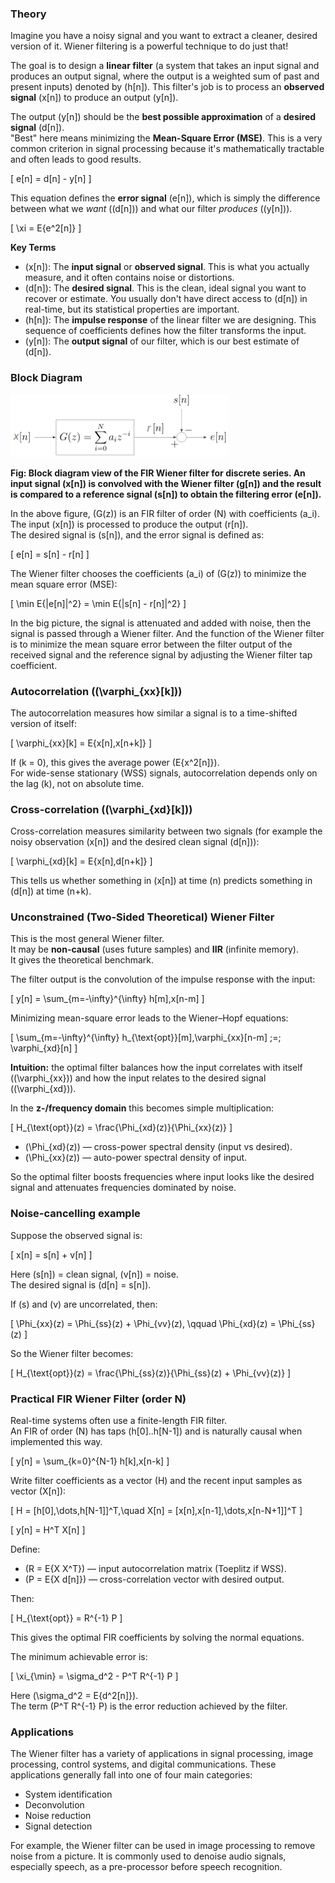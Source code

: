 <script src="https://cdn.jsdelivr.net/npm/mathjax@3/es5/tex-mml-chtml.js"></script>

### Theory

Imagine you have a noisy signal and you want to extract a cleaner, desired version of it. Wiener filtering is a powerful technique to do just that!

The goal is to design a **linear filter** (a system that takes an input signal and produces an output signal, where the output is a weighted sum of past and present inputs) denoted by \(h[n]\). This filter's job is to process an **observed signal** \(x[n]\) to produce an output \(y[n]\).

The output \(y[n]\) should be the **best possible approximation** of a **desired signal** \(d[n]\).  
"Best" here means minimizing the **Mean-Square Error (MSE)**. This is a very common criterion in signal processing because it's mathematically tractable and often leads to good results.

\[
e[n] = d[n] - y[n]
\]

This equation defines the **error signal** \(e[n]\), which is simply the difference between what we *want* (\(d[n]\)) and what our filter *produces* (\(y[n]\)).

\[
\xi = E\{e^2[n]\}
\]


**Key Terms**

- \(x[n]\): The **input signal** or **observed signal**. This is what you actually measure, and it often contains noise or distortions.  
- \(d[n]\): The **desired signal**. This is the clean, ideal signal you want to recover or estimate. You usually don't have direct access to \(d[n]\) in real-time, but its statistical properties are important.  
- \(h[n]\): The **impulse response** of the linear filter we are designing. This sequence of coefficients defines how the filter transforms the input.  
- \(y[n]\): The **output signal** of our filter, which is our best estimate of \(d[n]\).  

### Block Diagram

![](1736155213_wiener-filter/1736155213_wiener-filter-1.png)

**Fig: Block diagram view of the FIR Wiener filter for discrete series. An input signal \(x[n]\) is convolved with the Wiener filter \(g[n]\) and the result is compared to a reference signal \(s[n]\) to obtain the filtering error \(e[n]\).**

In the above figure, \(G(z)\) is an FIR filter of order \(N\) with coefficients \(a_i\).  
The input \(x[n]\) is processed to produce the output \(r[n]\).  
The desired signal is \(s[n]\), and the error signal is defined as:

\[
e[n] = s[n] - r[n]
\]

The Wiener filter chooses the coefficients \(a_i\) of \(G(z)\) to minimize the mean square error (MSE):

\[
\min E\{|e[n]|^2\} = \min E\{|s[n] - r[n]|^2\}
\]

In the big picture, the signal is attenuated and added with noise, then the signal is passed through a Wiener filter. And the function of the Wiener filter is to minimize the mean square error between the filter output of the received signal and the reference signal by adjusting the Wiener filter tap coefficient.

### Autocorrelation (\(\varphi_{xx}[k]\))

The autocorrelation measures how similar a signal is to a time-shifted version of itself:

\[
\varphi_{xx}[k] = E\{x[n]\,x[n+k]\}
\]

If \(k = 0\), this gives the average power \(E\{x^2[n]\}\).  
For wide-sense stationary (WSS) signals, autocorrelation depends only on the lag \(k\), not on absolute time.

### Cross-correlation (\(\varphi_{xd}[k]\))

Cross-correlation measures similarity between two signals (for example the noisy observation \(x[n]\) and the desired clean signal \(d[n]\)):

\[
\varphi_{xd}[k] = E\{x[n]\,d[n+k]\}
\]

This tells us whether something in \(x[n]\) at time \(n\) predicts something in \(d[n]\) at time \(n+k\).

### Unconstrained (Two-Sided Theoretical) Wiener Filter

This is the most general Wiener filter.  
It may be **non-causal** (uses future samples) and **IIR** (infinite memory).  
It gives the theoretical benchmark.

The filter output is the convolution of the impulse response with the input:

\[
y[n] = \sum_{m=-\infty}^{\infty} h[m]\,x[n-m]
\]

Minimizing mean-square error leads to the Wiener–Hopf equations:

\[
\sum_{m=-\infty}^{\infty} h_{\text{opt}}[m]\,\varphi_{xx}[n-m] \;=\; \varphi_{xd}[n]
\]

**Intuition:** the optimal filter balances how the input correlates with itself (\(\varphi_{xx}\)) and how the input relates to the desired signal (\(\varphi_{xd}\)).

In the **z-/frequency domain** this becomes simple multiplication:

\[
H_{\text{opt}}(z) = \frac{\Phi_{xd}(z)}{\Phi_{xx}(z)}
\]

- \(\Phi_{xd}(z)\) — cross-power spectral density (input vs desired).  
- \(\Phi_{xx}(z)\) — auto-power spectral density of input.  

So the optimal filter boosts frequencies where input looks like the desired signal and attenuates frequencies dominated by noise.

### Noise-cancelling example

Suppose the observed signal is:

\[
x[n] = s[n] + v[n]
\]

Here \(s[n]\) = clean signal, \(v[n]\) = noise.  
The desired signal is \(d[n] = s[n]\).  

If \(s\) and \(v\) are uncorrelated, then:

\[
\Phi_{xx}(z) = \Phi_{ss}(z) + \Phi_{vv}(z), \qquad \Phi_{xd}(z) = \Phi_{ss}(z)
\]

So the Wiener filter becomes:

\[
H_{\text{opt}}(z) = \frac{\Phi_{ss}(z)}{\Phi_{ss}(z) + \Phi_{vv}(z)}
\]

### Practical FIR Wiener Filter (order N)

Real-time systems often use a finite-length FIR filter.  
An FIR of order \(N\) has taps \(h[0]..h[N-1]\) and is naturally causal when implemented this way.

\[
y[n] = \sum_{k=0}^{N-1} h[k]\,x[n-k]
\]

Write filter coefficients as a vector \(H\) and the recent input samples as vector \(X[n]\):

\[
H = [h[0],\dots,h[N-1]]^T,\quad X[n] = [x[n],x[n-1],\dots,x[n-N+1]]^T
\]

\[
y[n] = H^T X[n]
\]

Define:

- \(R = E\{X X^T\}\) — input autocorrelation matrix (Toeplitz if WSS).  
- \(P = E\{X d[n]\}\) — cross-correlation vector with desired output.  

Then:

\[
H_{\text{opt}} = R^{-1} P
\]

This gives the optimal FIR coefficients by solving the normal equations.

The minimum achievable error is:

\[
\xi_{\min} = \sigma_d^2 - P^T R^{-1} P
\]

Here \(\sigma_d^2 = E\{d^2[n]\}\).  
The term \(P^T R^{-1} P\) is the error reduction achieved by the filter.

### Applications

The Wiener filter has a variety of applications in signal processing, image processing, control systems, and digital communications. These applications generally fall into one of four main categories:

* System identification  
* Deconvolution  
* Noise reduction  
* Signal detection  

For example, the Wiener filter can be used in image processing to remove noise from a picture. It is commonly used to denoise audio signals, especially speech, as a pre-processor before speech recognition.
